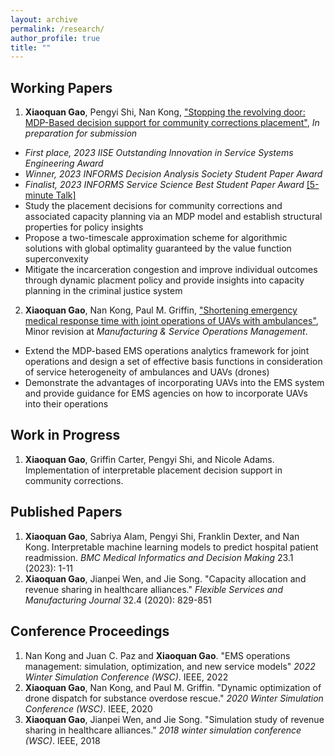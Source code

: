 ```yaml
---
layout: archive
permalink: /research/
author_profile: true
title: ""
---
```

<title>Xiaoquan Gao's Research</title>
<meta name="google-site-verification" content="OrbqbGHi0mh8xqpqsPJnfTkl3_q207b0IypJEYfXSoo" />
<!-- Google tag (gtag.js) -->
<script async src="https://www.googletagmanager.com/gtag/js?id=G-P44T7G85MC"></script>
<script>
  window.dataLayer = window.dataLayer || [];
  function gtag(){dataLayer.push(arguments);}
  gtag('js', new Date());

  gtag('config', 'G-P44T7G85MC');
</script>

## Working Papers
1. **Xiaoquan Gao**, Pengyi Shi, Nan Kong, ["Stopping the revolving door: MDP-Based decision support for community corrections placement"](https://web.ics.purdue.edu/~shi178/CC_Manuscript.pdf), *In preparation for submission*
  - *First place, 2023 IISE Outstanding Innovation in Service Systems Engineering Award*
  - *Winner, 2023 INFORMS Decision Analysis Society Student Paper Award* 
  - *Finalist, 2023 INFORMS Service Science Best Student Paper Award* [[5-minute Talk]](https://www.youtube.com/watch?v=zT4U6GttGdg&t=1s)
  - Study the placement decisions for community corrections and associated capacity planning via an MDP model and establish structural properties for policy insights
  - Propose a two-timescale approximation scheme for algorithmic solutions with global optimality guaranteed by the value function superconvexity
  - Mitigate the incarceration congestion and improve individual outcomes through dynamic placment policy and provide insights into capacity planning in the criminal justice system

2. **Xiaoquan Gao**, Nan Kong, Paul M. Griffin, ["Shortening emergency medical response time with joint operations of UAVs with ambulances"](https://drive.google.com/file/d/1ZAs2ELgQvs7HpcW9WJNbHgCPcwNnKHWO/view?usp=share_link), Minor revision at *Manufacturing & Service Operations Management*.
  - Extend the MDP-based EMS operations analytics framework for joint operations and design a set of effective basis functions in consideration of service heterogeneity of ambulances and UAVs (drones)
  - Demonstrate the advantages of incorporating UAVs into the EMS system and provide guidance for EMS agencies on how to incorporate UAVs into their operations

## Work in Progress
1. **Xiaoquan Gao**, Griffin Carter, Pengyi Shi, and Nicole Adams. Implementation of interpretable placement decision support in community corrections. 

## Published Papers
1. **Xiaoquan Gao**, Sabriya Alam, Pengyi Shi, Franklin Dexter, and Nan Kong. Interpretable machine learning models to predict hospital patient readmission. *BMC Medical Informatics and Decision Making* 23.1 (2023): 1-11
2. **Xiaoquan Gao**, Jianpei Wen, and Jie Song. "Capacity allocation and revenue sharing in healthcare alliances." *Flexible Services and Manufacturing Journal* 32.4 (2020): 829-851

## Conference Proceedings
1. Nan Kong and Juan C. Paz and **Xiaoquan Gao**. "EMS operations management: simulation, optimization, and new service models" *2022 Winter Simulation Conference (WSC)*. IEEE, 2022
2. **Xiaoquan Gao**, Nan Kong, and Paul M. Griffin. "Dynamic optimization of drone dispatch for substance overdose rescue." *2020 Winter Simulation Conference (WSC)*. IEEE, 2020
3. **Xiaoquan Gao**, Jianpei Wen, and Jie Song. "Simulation study of revenue sharing in healthcare alliances." *2018 winter simulation conference (WSC)*. IEEE, 2018


